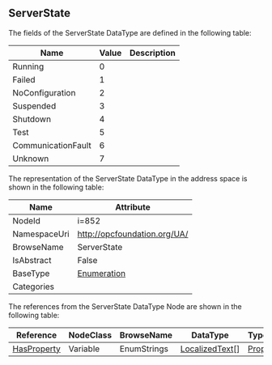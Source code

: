 <!-- datatype -->
## ServerState
  
<!-- end of description -->
The fields of the ServerState DataType are defined in the following table:  

|Name|Value| Description|
|---|---|---|
|Running|0||
|Failed|1||
|NoConfiguration|2||
|Suspended|3||
|Shutdown|4||
|Test|5||
|CommunicationFault|6||
|Unknown|7||

The representation of the ServerState DataType in the address space is shown in the following table:  

|Name|Attribute|
|---|---|
|NodeId|i=852|
|NamespaceUri|http://opcfoundation.org/UA/|
|BrowseName|ServerState|
|IsAbstract|False|
|BaseType|[Enumeration](../../DataTypes/Enumeration/readme.md)|
|Categories||

The references from the ServerState DataType Node are shown in the following table:  

|Reference|NodeClass|BrowseName|DataType|TypeDefinition|ModellingRule|
|---|---|---|---|---|---|
|[HasProperty](../../ReferenceTypes/HasProperty/readme.md)|Variable|EnumStrings|[LocalizedText](../../DataTypes/LocalizedText/readme.md)[]|[PropertyType](../../VariableTypes/PropertyType/readme.md)|[Mandatory](../../Objects/Mandatory/readme.md)|


